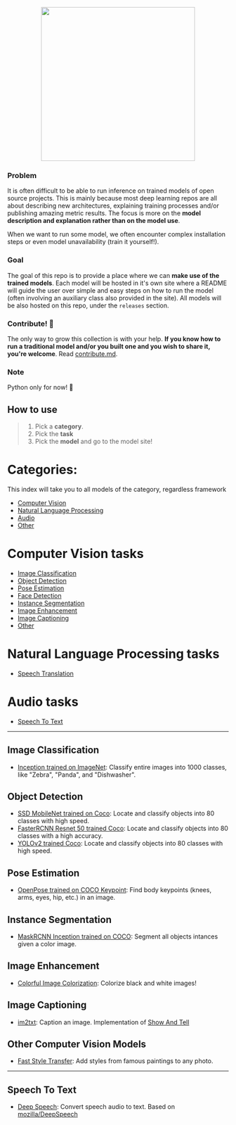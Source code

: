 <p align="center">
  <img src="imgs/logo-color.png" height=350/>
</p>

### Problem

It is often difficult to be able to run inference on trained models of open source projects. This is mainly because most deep learning repos are all about describing new architectures, explaining training processes and/or publishing amazing metric results. The focus is more on the **model description and explanation rather than on the model use**.

When we want to run some model, we often encounter complex installation steps or even model unavailability (train it yourself!).

### Goal

The goal of this repo is to provide a place where we can **make use of the trained models**. Each model will be hosted in it's own site where a README will guide the user over simple and easy steps on how to run the model (often involving an auxiliary class also provided in the site). All models will be also hosted on this repo, under the `releases` section.

### Contribute! :raised_hands:

The only way to grow this collection is with your help. **If you know how to run a traditional model and/or you built one and you wish to share it, you're welcome**. Read [contribute.md](contribute.md).

### Note

Python only for now! :snake:

## How to use

> 1. Pick a **category**.
> 2. Pick the **task**
> 3. Pick the **model** and go to the model site!

# Categories:

This index will take you to all models of the category, regardless framework

- [Computer Vision](#computer-vision-tasks)
- [Natural Language Processing](#natural-language-processing-tasks)
- [Audio](#audio-tasks)
- [Other](#other)

# Computer Vision tasks

- [Image Classification](#image-classification)
- [Object Detection](#object-detection)
- [Pose Estimation](#pose-estimation)
- [Face Detection](#face-detection)
- [Instance Segmentation](#instance-segmentation)
- [Image Enhancement](#image-enhancement)
- [Image Captioning](#image-captioning)
- [Other](#other-computer-vision-models)

# Natural Language Processing tasks
- [Speech Translation](#speech-translation)

# Audio tasks
- [Speech To Text](#speech-to-text)

---

## Image Classification

- [Inception trained on ImageNet](./inception_imagenet/): Classify entire images into 1000 classes, like "Zebra", "Panda", and "Dishwasher".

## Object Detection

- [SSD MobileNet trained on Coco](./ssd_mobilenet_v2_coco/): Locate and classify objects into 80 classes with high speed.
- [FasterRCNN Resnet 50 trained Coco](./faster_rcnn_resnet50_coco/): Locate and classify objects into 80 classes with a high accuracy.
- [YOLOv2 trained Coco](./yolov2_coco/): Locate and classify objects into 80 classes with high speed.

## Pose Estimation

- [OpenPose trained on COCO Keypoint](./openpose_coco/): Find body keypoints (knees, arms, eyes, hip, etc.) in an image.

## Instance Segmentation

- [MaskRCNN Inception trained on COCO](./mask_rcnn_inception_v2_coco/): Segment all objects intances given a color image.

## Image Enhancement

- [Colorful Image Colorization](./zhang_colorization/): Colorize black and white images!

## Image Captioning

- [im2txt](./im2txt//): Caption an image. Implementation of [Show And Tell](https://arxiv.org/abs/1411.4555)


## Other Computer Vision  Models

- [Fast Style Transfer](./fast-style-transfer/): Add styles from famous paintings to any photo.

---

## Speech To Text

- [Deep Speech](./deep-speech/): Convert speech audio to text. Based on [mozilla/DeepSpeech](https://github.com/mozilla/DeepSpeech)

